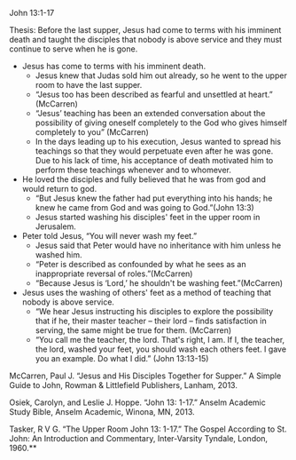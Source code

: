 
John 13:1-17

Thesis: Before the last supper, Jesus had come to terms with his imminent death and taught the disciples that nobody is above service and they must continue to serve when he is gone.

  

- Jesus has come to terms with his imminent death.
	- Jesus knew that Judas sold him out already, so he went to the upper room to have the last supper.
	- “Jesus too has been described as fearful and unsettled at heart.” (McCarren)
	- “Jesus’ teaching has been an extended conversation about the possibility of giving oneself completely to the God who gives himself completely to you” (McCarren)
	- In the days leading up to his execution, Jesus wanted to spread his teachings so that they would perpetuate even after he was gone. Due to his lack of time, his acceptance of death motivated him to perform these teachings whenever and to whomever.
- He loved the disciples and fully believed that he was from god and would return to god.
	- “But Jesus knew the father had put everything into his hands; he knew he came from God and was going to God.”(John 13:3)
	- Jesus started washing his disciples' feet in the upper room in Jerusalem.
- Peter told Jesus, “You will never wash my feet.”
	- Jesus said that Peter would have no inheritance with him unless he washed him.
	- “Peter is described as confounded by what he sees as an inappropriate reversal of roles.”(McCarren)
	- “Because Jesus is ‘Lord,’ he shouldn't be washing feet.”(McCarren)
- Jesus uses the washing of others' feet as a method of teaching that nobody is above service.
	- “We hear Jesus instructing his disciples to explore the possibility that if he, their master teacher – their lord – finds satisfaction in serving, the same might be true for them. (McCarren)
	- “You call me the teacher, the lord. That's right, I am. If I, the teacher, the lord, washed your feet, you should wash each others feet. I gave you an example. Do what I did.” (John 13:13-15)
    

  

McCarren, Paul J. “Jesus and His Disciples Together for Supper.” A Simple Guide to John, Rowman & Littlefield Publishers, Lanham, 2013.

Osiek, Carolyn, and Leslie J. Hoppe. “John 13: 1-17.” Anselm Academic Study Bible, Anselm Academic, Winona, MN, 2013. 

Tasker, R V G. “The Upper Room John 13: 1-17.” The Gospel According to St. John: An Introduction and Commentary, Inter-Varsity Tyndale, London, 1960.**